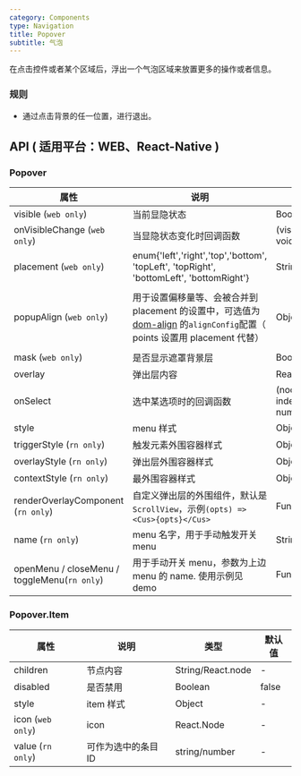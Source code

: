 ```yaml
---
category: Components
type: Navigation
title: Popover
subtitle: 气泡
---
```



在点击控件或者某个区域后，浮出一个气泡区域来放置更多的操作或者信息。

### 规则
- 通过点击背景的任一位置，进行退出。


## API ( 适用平台：WEB、React-Native )

### Popover
| 属性        | 说明           | 类型         | 默认值       |
|------------|----------------|-------------|--------------|
| visible (`web only`)   | 当前显隐状态    | Boolean |  false   |
| onVisibleChange (`web only`)   | 当显隐状态变化时回调函数    | (visible: bool): void |  -   |
| placement (`web only`)   | enum{'left','right','top','bottom', 'topLeft', 'topRight', 'bottomLeft', 'bottomRight'} | String |  'bottomRight'   |
| popupAlign (`web only`)   | 用于设置偏移量等、会被合并到 placement 的设置中，可选值为 [dom-align](https://github.com/yiminghe/dom-align) 的`alignConfig`配置（ points 设置用 placement 代替）   | Object |  { overflow: { adjustY: 0, adjustX: 0 } } 禁掉位置自动适应 |
| mask (`web only`)   | 是否显示遮罩背景层    | Boolean |  false  |
| overlay   | 弹出层内容    | React.node |  -   |
| onSelect   | 选中某选项时的回调函数    | (node: any, index?: number): void |  -   |
| style  | menu 样式    | Object |  -   |
| triggerStyle (`rn only`)   | 触发元素外围容器样式    | Object |  -   |
| overlayStyle (`rn only`)   | 弹出层外围容器样式    | Object |  -   |
| contextStyle (`rn only`)   | 最外围容器样式    | Object |  -   |
| renderOverlayComponent (`rn only`)   | 自定义弹出层的外围组件，默认是`ScrollView`，示例`(opts) => <Cus>{opts}</Cus>`  | Function(opts) |  -   |
| name (`rn only`)   | menu 名字，用于手动触发开关 menu    | String |  -   |
| openMenu / closeMenu / toggleMenu(`rn only`)   | 用于手动开关 menu，参数为上边 menu 的 name. 使用示例见 demo  | Function(name) |  -   |

### Popover.Item
| 属性        | 说明           | 类型         | 默认值       |
|------------|----------------|-------------|--------------|
| children   | 节点内容    | String/React.node |  -   |
| disabled   | 是否禁用    | Boolean |  false   |
| style  | item 样式    | Object |  -   |
| icon (`web only`)  | icon   | React.Node |  -   |
| value (`rn only`)  | 可作为选中的条目ID   | string/number |  -   |
